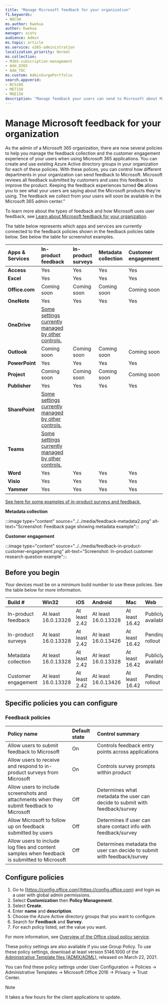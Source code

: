 ```yaml
---
title: "Manage Microsoft feedback for your organization"
f1.keywords:
- NOCSH
ms.author: Kwekua
author: Kwekua
manager: scotv
audience: Admin
ms.topic: article
ms.service: o365-administration
localization_priority: Normal
ms.collection: 
- M365-subscription-management 
- Adm_O365
- Adm_TOC
ms.custom: AdminSurgePortfolio
search.appverid:
- BCS160
- MET150
- MOE150
description: "Manage feedback your users can send to Microsoft about Microsoft products."
---
```


# Manage Microsoft feedback for your organization

As the admin of a Microsoft 365 organization, there are now several policies to help you manage the feedback collection and the customer engagement experience of your users when using Microsoft 365 applications. You can create and use existing Azure Active directory groups in your organization for each of these policies. With these polices, you can control how different departments in your organization can send feedback to Microsoft. Microsoft reviews all feedback submitted by customers and uses this feedback to improve the product. Keeping the feedback experiences turned **On** allows you to see what your users are saying about the Microsoft products they're using. The feedback we collect from your users will soon be available in the Microsoft 365 admin center.”

To learn more about the types of feedback and how Microsoft uses user feedback, see [Learn about Microsoft feedback for your organization](../misc/feedback-user-control.md).

The table below represents which apps and services are currently connected to the feedback policies shown in the feedback policies table below. See below the table for screenshot examples.

|**Apps & Services**|**In-product feedback** <br> |**In-product surveys** <br> |**Metadata collection** <br> |**Customer engagement** <br> |
|:-----|:-----|:-----|:-----|:-----|
|**Access**|Yes|Yes|Yes|Yes|
|**Excel**|Yes|Yes|Yes|Yes|
|**Office.com**|Coming soon|Coming soon|Coming soon|Coming soon|
|**OneNote**|Yes|Yes|Yes|Yes|
|**OneDrive**|[Some settings currently managed by other controls.](/onedrive/disable-contact-support-send-feedback)||||
|**Outlook**|Coming soon|Coming soon|Coming soon|Coming soon|
|**PowerPoint**|Yes|Yes|Yes|Yes|
|**Project**|Coming soon|Coming soon|Coming soon|Coming soon|
|**Publisher**|Yes|Yes|Yes|Yes|
|**SharePoint**|[Some settings currently managed by other controls.](/powershell/module/sharepoint-online/set-spotenant)||||
|**Teams**|[Some settings currently managed by other controls.](/microsoftteams/manage-feedback-policies-in-teams)||||
|**Word**|Yes|Yes|Yes|Yes|
|**Visio**|Yes|Yes|Yes|Yes|
|**Yammer**|Yes|Yes|Yes|Yes|

[See here for some examples of in-product surveys and feedback.](../misc/feedback-user-control.md)

**Metadata collection**

:::image type="content" source="../../media/feedback-metadata2.png" alt-text="Screenshot: Feedback page showing metadata example":::

**Customer engagement**

:::image type="content" source="../../media/feedback-in-product-customer-engagement.png" alt-text="Screenshot: In-product customer research question example":::

## Before you begin

Your devices must be on a minimum build number to use these policies. See the table below for more information.

|**Build #**|**Win32**|**iOS**|**Android**|**Mac**|**Web**|
|:-----|:-----|:-----|:-----|:-----|:-----|
|In-product feedback|At least 16.0.13328|At least 2.42|At least 16.0.13328|At least 16.42|Publicly available|
|In-product surveys|At least 16.0.13328|At least 2.42|At least 16.0.13426|At least 16.42|Pending rollout|
|Metadata collection|At least 16.0.13328|At least 2.42|At least 16.0.13328|At least 16.42|Publicly available|
|Customer engagement|At least 16.0.13328|At least 2.42|At least 16.0.13426|At least 16.42|Pending rollout|

## Specific policies you can configure

### Feedback policies

|**Policy name**|**Default state**|**Control summary**|
|:-----|:-----|:-----|
|Allow users to submit feedback to Microsoft|On|Controls feedback entry points across applications|
|Allow users to receive and respond to in-product surveys from Microsoft|On|Controls survey prompts within product|
|Allow users to include screenshots and attachments when they submit feedback to Microsoft|Off|Determines what metadata the user can decide to submit with feedback/survey|
|Allow Microsoft to follow up on feedback submitted by users|Off|Determines if user can share contact info with feedback/survey|
|Allow users to include log files and content samples when feedback is submitted to Microsoft|Off|Determines metadata the user can decide to submit with feedback/survey|

## Configure policies

1. Go to [https://config.office.com](https://config.office.com) and login as a user with global admin permissions.
1. Select **Customization** then **Policy Management**.
1. Select **Create**.
1. Enter **name** and **description**.
1. Choose the Azure Active directory groups that you want to configure.
1. Search for **Feedback** and **Survey**.
1. For each policy listed, set the value you want.

For more information, see [Overview of the Office cloud policy service](/deployoffice/overview-office-cloud-policy-service).

These policy settings are also available if you use Group Policy. To use these policy settings, download at least version 5146.1000 of the [Administrative Template files (ADMX/ADML)](https://www.microsoft.com/download/details.aspx?id=49030), released on March 22, 2021.

You can find these policy settings under User Configuration -> Policies -> Administrative Templates -> Microsoft Office 2016 -> Privacy -> Trust Center.

> [!NOTE]
> It takes a few hours for the client applications to update.
